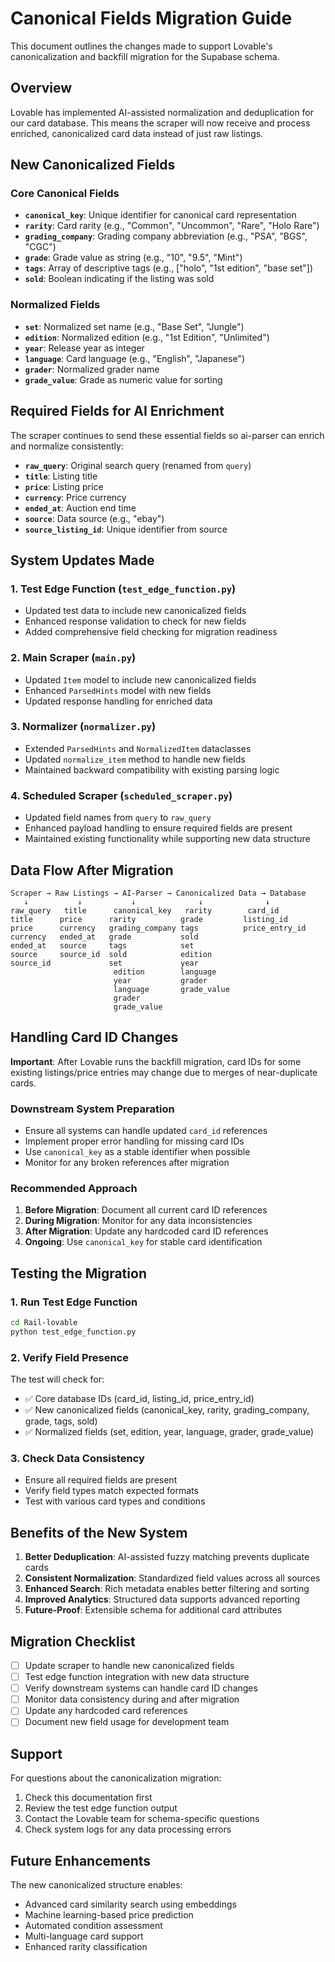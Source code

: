 # Canonical Fields Migration Guide

This document outlines the changes made to support Lovable's canonicalization and backfill migration for the Supabase schema.

## Overview

Lovable has implemented AI-assisted normalization and deduplication for our card database. This means the scraper will now receive and process enriched, canonicalized card data instead of just raw listings.

## New Canonicalized Fields

### Core Canonical Fields
- **`canonical_key`**: Unique identifier for canonical card representation
- **`rarity`**: Card rarity (e.g., "Common", "Uncommon", "Rare", "Holo Rare")
- **`grading_company`**: Grading company abbreviation (e.g., "PSA", "BGS", "CGC")
- **`grade`**: Grade value as string (e.g., "10", "9.5", "Mint")
- **`tags`**: Array of descriptive tags (e.g., ["holo", "1st edition", "base set"])
- **`sold`**: Boolean indicating if the listing was sold

### Normalized Fields
- **`set`**: Normalized set name (e.g., "Base Set", "Jungle")
- **`edition`**: Normalized edition (e.g., "1st Edition", "Unlimited")
- **`year`**: Release year as integer
- **`language`**: Card language (e.g., "English", "Japanese")
- **`grader`**: Normalized grader name
- **`grade_value`**: Grade as numeric value for sorting

## Required Fields for AI Enrichment

The scraper continues to send these essential fields so ai-parser can enrich and normalize consistently:

- **`raw_query`**: Original search query (renamed from `query`)
- **`title`**: Listing title
- **`price`**: Listing price
- **`currency`**: Price currency
- **`ended_at`**: Auction end time
- **`source`**: Data source (e.g., "ebay")
- **`source_listing_id`**: Unique identifier from source

## System Updates Made

### 1. Test Edge Function (`test_edge_function.py`)
- Updated test data to include new canonicalized fields
- Enhanced response validation to check for new fields
- Added comprehensive field checking for migration readiness

### 2. Main Scraper (`main.py`)
- Updated `Item` model to include new canonicalized fields
- Enhanced `ParsedHints` model with new fields
- Updated response handling for enriched data

### 3. Normalizer (`normalizer.py`)
- Extended `ParsedHints` and `NormalizedItem` dataclasses
- Updated `normalize_item` method to handle new fields
- Maintained backward compatibility with existing parsing logic

### 4. Scheduled Scraper (`scheduled_scraper.py`)
- Updated field names from `query` to `raw_query`
- Enhanced payload handling to ensure required fields are present
- Maintained existing functionality while supporting new data structure

## Data Flow After Migration

```
Scraper → Raw Listings → AI-Parser → Canonicalized Data → Database
   ↓           ↓           ↓              ↓              ↓
raw_query   title      canonical_key   rarity        card_id
title      price      rarity          grade         listing_id
price      currency   grading_company tags          price_entry_id
currency   ended_at   grade           sold
ended_at   source     tags            set
source     source_id  sold            edition
source_id             set             year
                       edition        language
                       year           grader
                       language       grade_value
                       grader
                       grade_value
```

## Handling Card ID Changes

**Important**: After Lovable runs the backfill migration, card IDs for some existing listings/price entries may change due to merges of near-duplicate cards.

### Downstream System Preparation
- Ensure all systems can handle updated `card_id` references
- Implement proper error handling for missing card IDs
- Use `canonical_key` as a stable identifier when possible
- Monitor for any broken references after migration

### Recommended Approach
1. **Before Migration**: Document all current card ID references
2. **During Migration**: Monitor for any data inconsistencies
3. **After Migration**: Update any hardcoded card ID references
4. **Ongoing**: Use `canonical_key` for stable card identification

## Testing the Migration

### 1. Run Test Edge Function
```bash
cd Rail-lovable
python test_edge_function.py
```

### 2. Verify Field Presence
The test will check for:
- ✅ Core database IDs (card_id, listing_id, price_entry_id)
- ✅ New canonicalized fields (canonical_key, rarity, grading_company, grade, tags, sold)
- ✅ Normalized fields (set, edition, year, language, grader, grade_value)

### 3. Check Data Consistency
- Ensure all required fields are present
- Verify field types match expected formats
- Test with various card types and conditions

## Benefits of the New System

1. **Better Deduplication**: AI-assisted fuzzy matching prevents duplicate cards
2. **Consistent Normalization**: Standardized field values across all sources
3. **Enhanced Search**: Rich metadata enables better filtering and sorting
4. **Improved Analytics**: Structured data supports advanced reporting
5. **Future-Proof**: Extensible schema for additional card attributes

## Migration Checklist

- [ ] Update scraper to handle new canonicalized fields
- [ ] Test edge function integration with new data structure
- [ ] Verify downstream systems can handle card ID changes
- [ ] Monitor data consistency during and after migration
- [ ] Update any hardcoded card references
- [ ] Document new field usage for development team

## Support

For questions about the canonicalization migration:
1. Check this documentation first
2. Review the test edge function output
3. Contact the Lovable team for schema-specific questions
4. Check system logs for any data processing errors

## Future Enhancements

The new canonicalized structure enables:
- Advanced card similarity search using embeddings
- Machine learning-based price prediction
- Automated condition assessment
- Multi-language card support
- Enhanced rarity classification 